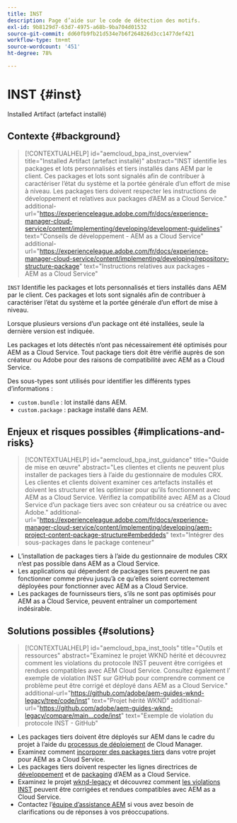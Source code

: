 ```yaml
---
title: INST
description: Page d’aide sur le code de détection des motifs.
exl-id: 9b8129d7-63d7-4975-a68b-9ba704d01532
source-git-commit: dd60fb9fb21d534e7b6f264826d3cc1477def421
workflow-type: tm+mt
source-wordcount: '451'
ht-degree: 78%

---
```


# INST {#inst}

Installed Artifact (artefact installé)

## Contexte {#background}

>[!CONTEXTUALHELP]
>id="aemcloud_bpa_inst_overview"
>title="Installed Artifact (artefact installé)"
>abstract="INST identifie les packages et lots personnalisés et tiers installés dans AEM par le client. Ces packages et lots sont signalés afin de contribuer à caractériser l’état du système et la portée générale d’un effort de mise à niveau. Les packages tiers doivent respecter les instructions de développement et relatives aux packages d’AEM as a Cloud Service."
>additional-url="https://experienceleague.adobe.com/fr/docs/experience-manager-cloud-service/content/implementing/developing/development-guidelines" text="Conseils de développement - AEM as a Cloud Service"
>additional-url="https://experienceleague.adobe.com/fr/docs/experience-manager-cloud-service/content/implementing/developing/repository-structure-package" text="Instructions relatives aux packages - AEM as a Cloud Service"

`INST`  Identifie les packages et lots personnalisés et tiers installés dans AEM par le client. Ces packages et lots sont signalés afin de contribuer à caractériser l’état du système et la portée générale d’un effort de mise à niveau.

Lorsque plusieurs versions d’un package ont été installées, seule la dernière version est indiquée.

Les packages et lots détectés n’ont pas nécessairement été optimisés pour AEM as a Cloud Service. Tout package tiers doit être vérifié auprès de son créateur ou Adobe pour des raisons de compatibilité avec AEM as a Cloud Service.

Des sous-types sont utilisés pour identifier les différents types d’informations :

* `custom.bundle` : lot installé dans AEM.
* `custom.package` : package installé dans AEM.

## Enjeux et risques possibles {#implications-and-risks}

>[!CONTEXTUALHELP]
>id="aemcloud_bpa_inst_guidance"
>title="Guide de mise en œuvre"
>abstract="Les clientes et clients ne peuvent plus installer de packages tiers à l’aide du gestionnaire de modules CRX. Les clientes et clients doivent examiner ces artefacts installés et doivent les structurer et les optimiser pour qu’ils fonctionnent avec AEM as a Cloud Service. Vérifiez la compatibilité avec AEM as a Cloud Service d’un package tiers avec son créateur ou sa créatrice ou avec Adobe."
>additional-url="https://experienceleague.adobe.com/fr/docs/experience-manager-cloud-service/content/implementing/developing/aem-project-content-package-structure#embeddeds" text="Intégrer des sous-packages dans le package conteneur"


* L’installation de packages tiers à l’aide du gestionnaire de modules CRX n’est pas possible dans AEM as a Cloud Service.
* Les applications qui dépendent de packages tiers peuvent ne pas fonctionner comme prévu jusqu’à ce qu’elles soient correctement déployées pour fonctionner avec AEM as a Cloud Service.
* Les packages de fournisseurs tiers, s’ils ne sont pas optimisés pour AEM as a Cloud Service, peuvent entraîner un comportement indésirable.

## Solutions possibles {#solutions}

>[!CONTEXTUALHELP]
>id="aemcloud_bpa_inst_tools"
>title="Outils et ressources"
>abstract="Examinez le projet WKND hérité et découvrez comment les violations du protocole INST peuvent être corrigées et rendues compatibles avec AEM Cloud Service. Consultez également l’ exemple de violation INST sur GitHub pour comprendre comment ce problème peut être corrigé et déployé dans AEM as a Cloud Service."
>additional-url="https://github.com/adobe/aem-guides-wknd-legacy/tree/code/inst" text="Projet hérité WKND"
>additional-url="https://github.com/adobe/aem-guides-wknd-legacy/compare/main...code/inst" text="Exemple de violation du protocole INST - GitHub"

* Les packages tiers doivent être déployés sur AEM dans le cadre du projet à l’aide du [processus de déploiement](https://experienceleague.adobe.com/fr/docs/experience-manager-cloud-service/content/implementing/using-cloud-manager/deploy-code#deployment-process) de Cloud Manager.
* Examinez comment [incorporer des packages tiers](https://experienceleague.adobe.com/fr/docs/experience-manager-cloud-service/content/implementing/developing/aem-project-content-package-structure#embedding-3rd-party-packages) dans votre projet pour AEM as a Cloud Service.
* Les packages tiers doivent respecter les lignes directrices de [développement](https://experienceleague.adobe.com/fr/docs/experience-manager-cloud-service/content/implementing/developing/development-guidelines) et de [packaging](https://experienceleague.adobe.com/fr/docs/experience-manager-cloud-service/content/implementing/developing/repository-structure-package) d’AEM as a Cloud Service.
* Examinez le projet [wknd-legacy](https://github.com/adobe/aem-guides-wknd-legacy/tree/code/inst) et découvrez comment [les violations INST](https://github.com/adobe/aem-guides-wknd-legacy/compare/main...code/inst) peuvent être corrigées et rendues compatibles avec AEM as a Cloud Service.
* Contactez l’[équipe d’assistance AEM](https://helpx.adobe.com/fr/enterprise/using/support-for-experience-cloud.html) si vous avez besoin de clarifications ou de réponses à vos préoccupations.
